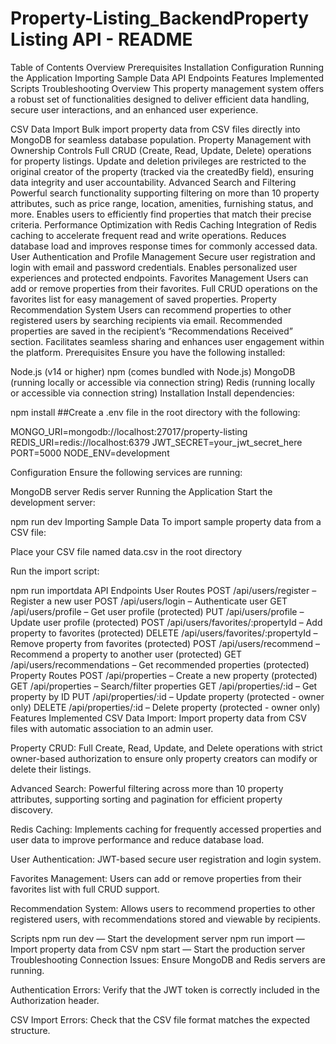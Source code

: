 # Property-Listing_BackendProperty Listing API - README
Table of Contents
Overview
Prerequisites
Installation
Configuration
Running the Application
Importing Sample Data
API Endpoints
Features Implemented
Scripts
Troubleshooting
Overview
This property management system offers a robust set of functionalities designed to deliver efficient data handling, secure user interactions, and an enhanced user experience.

CSV Data Import
Bulk import property data from CSV files directly into MongoDB for seamless database population.
Property Management with Ownership Controls
Full CRUD (Create, Read, Update, Delete) operations for property listings.
Update and deletion privileges are restricted to the original creator of the property (tracked via the createdBy field), ensuring data integrity and user accountability.
Advanced Search and Filtering
Powerful search functionality supporting filtering on more than 10 property attributes, such as price range, location, amenities, furnishing status, and more.
Enables users to efficiently find properties that match their precise criteria.
Performance Optimization with Redis Caching
Integration of Redis caching to accelerate frequent read and write operations.
Reduces database load and improves response times for commonly accessed data.
User Authentication and Profile Management
Secure user registration and login with email and password credentials.
Enables personalized user experiences and protected endpoints.
Favorites Management
Users can add or remove properties from their favorites.
Full CRUD operations on the favorites list for easy management of saved properties.
Property Recommendation System
Users can recommend properties to other registered users by searching recipients via email.
Recommended properties are saved in the recipient’s “Recommendations Received” section.
Facilitates seamless sharing and enhances user engagement within the platform.
Prerequisites
Ensure you have the following installed:

Node.js (v14 or higher)
npm (comes bundled with Node.js)
MongoDB (running locally or accessible via connection string)
Redis (running locally or accessible via connection string)
Installation
Install dependencies:

npm install
##Create a .env file in the root directory with the following:

MONGO_URI=mongodb://localhost:27017/property-listing REDIS_URI=redis://localhost:6379 JWT_SECRET=your_jwt_secret_here PORT=5000 NODE_ENV=development

Configuration
Ensure the following services are running:

MongoDB server
Redis server
Running the Application
Start the development server:

npm run dev
Importing Sample Data
To import sample property data from a CSV file:

Place your CSV file named data.csv in the root directory

Run the import script:

npm run importdata
API Endpoints
User Routes
POST /api/users/register – Register a new user
POST /api/users/login – Authenticate user
GET /api/users/profile – Get user profile (protected)
PUT /api/users/profile – Update user profile (protected)
POST /api/users/favorites/:propertyId – Add property to favorites (protected)
DELETE /api/users/favorites/:propertyId – Remove property from favorites (protected)
POST /api/users/recommend – Recommend a property to another user (protected)
GET /api/users/recommendations – Get recommended properties (protected)
Property Routes
POST /api/properties – Create a new property (protected)
GET /api/properties – Search/filter properties
GET /api/properties/:id – Get property by ID
PUT /api/properties/:id – Update property (protected - owner only)
DELETE /api/properties/:id – Delete property (protected - owner only)
Features Implemented
CSV Data Import:
Import property data from CSV files with automatic association to an admin user.

Property CRUD:
Full Create, Read, Update, and Delete operations with strict owner-based authorization to ensure only property creators can modify or delete their listings.

Advanced Search:
Powerful filtering across more than 10 property attributes, supporting sorting and pagination for efficient property discovery.

Redis Caching:
Implements caching for frequently accessed properties and user data to improve performance and reduce database load.

User Authentication:
JWT-based secure user registration and login system.

Favorites Management:
Users can add or remove properties from their favorites list with full CRUD support.

Recommendation System:
Allows users to recommend properties to other registered users, with recommendations stored and viewable by recipients.

Scripts
npm run dev — Start the development server
npm run import — Import property data from CSV
npm start — Start the production server
Troubleshooting
Connection Issues:
Ensure MongoDB and Redis servers are running.

Authentication Errors:
Verify that the JWT token is correctly included in the Authorization header.

CSV Import Errors:
Check that the CSV file format matches the expected structure.
